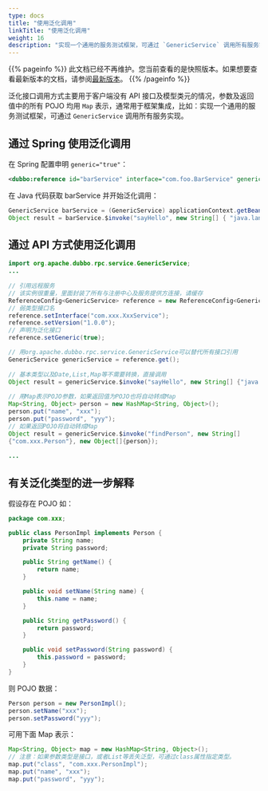 ```yaml
---
type: docs
title: "使用泛化调用"
linkTitle: "使用泛化调用"
weight: 16
description: "实现一个通用的服务测试框架，可通过 `GenericService` 调用所有服务实现"
---
```


{{% pageinfo %}} 此文档已经不再维护。您当前查看的是快照版本。如果想要查看最新版本的文档，请参阅[最新版本](/zh-cn/docs3-v2/java-sdk/advanced-features-and-usage/service/generic-reference/)。
{{% /pageinfo %}}

泛化接口调用方式主要用于客户端没有 API 接口及模型类元的情况，参数及返回值中的所有 POJO 均用 `Map` 表示，通常用于框架集成，比如：实现一个通用的服务测试框架，可通过 `GenericService` 调用所有服务实现。

## 通过 Spring 使用泛化调用

在 Spring 配置申明 `generic="true"`：

```xml
<dubbo:reference id="barService" interface="com.foo.BarService" generic="true" />
```

在 Java 代码获取 barService 并开始泛化调用：

```java
GenericService barService = (GenericService) applicationContext.getBean("barService");
Object result = barService.$invoke("sayHello", new String[] { "java.lang.String" }, new Object[] { "World" });
```

## 通过 API 方式使用泛化调用

```java
import org.apache.dubbo.rpc.service.GenericService; 
... 
 
// 引用远程服务 
// 该实例很重量，里面封装了所有与注册中心及服务提供方连接，请缓存
ReferenceConfig<GenericService> reference = new ReferenceConfig<GenericService>(); 
// 弱类型接口名
reference.setInterface("com.xxx.XxxService");  
reference.setVersion("1.0.0");
// 声明为泛化接口 
reference.setGeneric(true);  

// 用org.apache.dubbo.rpc.service.GenericService可以替代所有接口引用  
GenericService genericService = reference.get(); 
 
// 基本类型以及Date,List,Map等不需要转换，直接调用 
Object result = genericService.$invoke("sayHello", new String[] {"java.lang.String"}, new Object[] {"world"}); 
 
// 用Map表示POJO参数，如果返回值为POJO也将自动转成Map 
Map<String, Object> person = new HashMap<String, Object>(); 
person.put("name", "xxx"); 
person.put("password", "yyy"); 
// 如果返回POJO将自动转成Map 
Object result = genericService.$invoke("findPerson", new String[]
{"com.xxx.Person"}, new Object[]{person}); 
 
...
```

## 有关泛化类型的进一步解释

假设存在 POJO 如：

```java
package com.xxx;

public class PersonImpl implements Person {
    private String name;
    private String password;

    public String getName() {
        return name;
    }

    public void setName(String name) {
        this.name = name;
    }

    public String getPassword() {
        return password;
    }

    public void setPassword(String password) {
        this.password = password;
    }
}
```

则 POJO 数据：

```java
Person person = new PersonImpl(); 
person.setName("xxx"); 
person.setPassword("yyy");
```

可用下面 Map 表示：

```java
Map<String, Object> map = new HashMap<String, Object>(); 
// 注意：如果参数类型是接口，或者List等丢失泛型，可通过class属性指定类型。
map.put("class", "com.xxx.PersonImpl"); 
map.put("name", "xxx"); 
map.put("password", "yyy");
```
